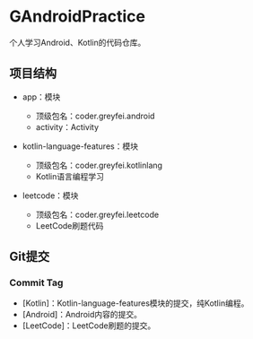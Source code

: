 # GAndroidPractice

个人学习Android、Kotlin的代码仓库。



## 项目结构

- app：模块
  - 顶级包名：coder.greyfei.android
  - activity：Activity
- kotlin-language-features：模块
  - 顶级包名：coder.greyfei.kotlinlang
  - Kotlin语言编程学习

- leetcode：模块
  - 顶级包名：coder.greyfei.leetcode
  - LeetCode刷题代码



## Git提交

### Commit Tag

- [Kotlin]：Kotlin-language-features模块的提交，纯Kotlin编程。
- [Android]：Android内容的提交。
- [LeetCode]：LeetCode刷题的提交。



